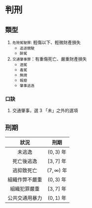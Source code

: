 # 判刑

## 類型

1. `危險駕駛罪`: 輕傷以下、輕微財產損失
    * `追逐競駛`
    * `醉駕`
2. `交通肇事罪`：有重傷死亡、嚴重財產損失
    * `酒駕`
    * `毒駕`
    * `無牌`
    * `報廢`
    * `肇事逃逸`

### 口訣

1. 交通肇事，選 3 「未」之外的選項

## 刑期

| 狀況             | 刑期              |
| :-------------: | :---------------: |
| 未逃逸           | $(0, 3)$ 年       |
| 死亡後逃逸        | $[3, 7]$ 年       |
| 逃抑致死亡        | $(7, \infty)$ 年  |
| 組織作弊不嚴重    | $(0, 3)$ 年        |
| 組織犯罪嚴重      | $[3, 7]$ 年       |
| 公共交通用暴力    | $(0, 1)$ 年       |